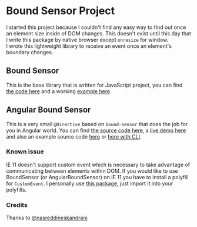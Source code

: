 # Bound Sensor Project
I started this project because I couldn't find any easy way to find out once an element size inside of DOM changes. This doesn't exist until this day that I write this package by native browser except `onresize` for window.  
I wrote this lightweight library to receive an event once an element's boundary changes.

## Bound Sensor
This is the base library that is written for JavaScript project, you can find [the code here](https://github.com/aminpaks/bound-sensor/tree/master/modules/bound-sensor) and a working [example here](https://github.com/aminpaks/bound-sensor/tree/master/examples/bound-sensor-demo).

## Angular Bound Sensor
This is a very small `@Directive` based on `bound-sensor` that does the job for you in Angular world. You can find [the source code here](https://github.com/aminpaks/bound-sensor/tree/master/modules/angular-bound-sensor), a [live demo here](https://aminpaks.github.io/bound-sensor/examples/angular-bound-sensor-cli-demo/dist/) and also an example source code [here](https://github.com/aminpaks/bound-sensor/tree/master/examples/angular-bound-sensor-demo) or [here with CLI](https://github.com/aminpaks/bound-sensor/tree/master/examples/angular-bound-sensor-cli-demo).

### Known issue
IE 11 doesn't support custom event which is necessary to take advantage of communicating between elements within DOM. If you would like to use BoundSensor (or AngularBoundSensor) on IE 11 you have to install a polyfill for `CustomEvent`. I personally use [this package](https://www.npmjs.com/package/custom-event-polyfill), just import it into your polyfills.

### Credits
Thanks to [@nasreddineskandrani](https://github.com/nasreddineskandrani)
